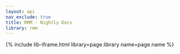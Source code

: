 ```yaml
---
layout: api
nav_exclude: true
title: RMM - Nightly Docs
library: rmm
---
```


{% include lib-iframe.html library=page.library name=page.name %}